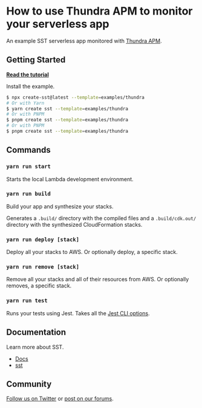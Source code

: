 # How to use Thundra APM to monitor your serverless app

An example SST serverless app monitored with [Thundra APM](https://apm.docs.thundra.io/).

## Getting Started

[**Read the tutorial**](https://sst.dev/examples/how-to-use-thundra-apm-to-monitor-your-serverless-app.html)

Install the example.

```bash
$ npx create-sst@latest --template=examples/thundra
# Or with Yarn
$ yarn create sst --template=examples/thundra
# Or with PNPM
$ pnpm create sst --template=examples/thundra
# Or with PNPM
$ pnpm create sst --template=examples/thundra
```

## Commands

### `yarn run start`

Starts the local Lambda development environment.

### `yarn run build`

Build your app and synthesize your stacks.

Generates a `.build/` directory with the compiled files and a `.build/cdk.out/` directory with the synthesized CloudFormation stacks.

### `yarn run deploy [stack]`

Deploy all your stacks to AWS. Or optionally deploy, a specific stack.

### `yarn run remove [stack]`

Remove all your stacks and all of their resources from AWS. Or optionally removes, a specific stack.

### `yarn run test`

Runs your tests using Jest. Takes all the [Jest CLI options](https://jestjs.io/docs/en/cli).

## Documentation

Learn more about SST.

- [Docs](https://docs.sst.dev)
- [sst](https://docs.sst.dev/packages/sst)

## Community

[Follow us on Twitter](https://twitter.com/sst_dev) or [post on our forums](https://discourse.sst.dev).
